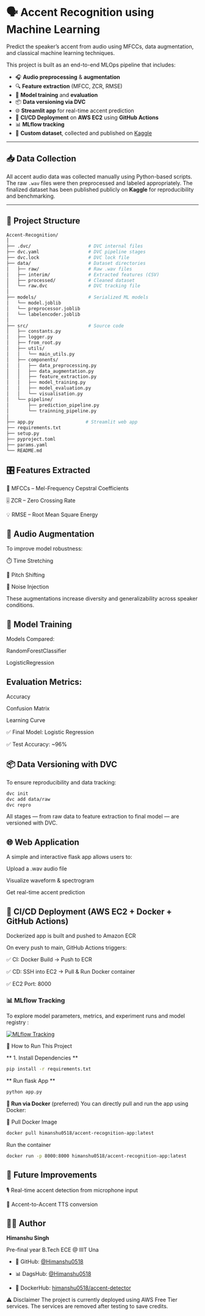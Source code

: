 # 🗣️ Accent Recognition using Machine Learning

Predict the speaker’s accent from audio using MFCCs, data augmentation, and classical machine learning techniques.

This project is built as an end-to-end MLOps pipeline that includes:

- 🎧 **Audio preprocessing** & **augmentation**
- 🔍 **Feature extraction** (MFCC, ZCR, RMSE)
- 🤖 **Model training** and **evaluation**
- 📦 **Data versioning via DVC**
- 🌐 **Streamlit app** for real-time accent prediction
- 🚀 **CI/CD Deployment** on **AWS EC2** using **GitHub Actions**
- 📊 **MLflow tracking**
- 📁 **Custom dataset**, collected and published on [Kaggle](https://www.kaggle.com/)

---

## 📥 Data Collection

All accent audio data was collected manually using Python-based scripts. The raw `.wav` files were then preprocessed and labeled appropriately. The finalized dataset has been published publicly on **Kaggle** for reproducibility and benchmarking.

---

## 📂 Project Structure

```bash
Accent-Recognition/
│
├── .dvc/                     # DVC internal files
├── dvc.yaml                  # DVC pipeline stages
├── dvc.lock                  # DVC lock file
├── data/                     # Dataset directories
│   ├── raw/                  # Raw .wav files
│   ├── interim/              # Extracted features (CSV)
│   ├── processed/            # Cleaned dataset
│   └── raw.dvc               # DVC tracking file
│
├── models/                   # Serialized ML models
│   └── model.joblib
│   └── preprocessor.joblib
│   └── labelencoder.joblib
│
├── src/                      # Source code
│   ├── constants.py
│   ├── logger.py
│   ├── from_root.py
│   ├── utils/
│   │   └── main_utils.py
│   ├── components/
│   │   ├── data_preprocessing.py
│   │   ├── data_augmentation.py
│   │   ├── feature_extraction.py
│   │   ├── model_training.py
│   │   ├── model_evaluation.py
│   │   └── visualisation.py
│   └── pipeline/
│       ├── prediction_pipeline.py
│       └── trainning_pipeline.py
│
├── app.py                   # Streamlit web app
├── requirements.txt
├── setup.py
├── pyproject.toml
├── params.yaml
└── README.md
```
## 🎛 Features Extracted

🎵 MFCCs – Mel-Frequency Cepstral Coefficients

🎚️ ZCR – Zero Crossing Rate

💡 RMSE – Root Mean Square Energy


## 🔄 Audio Augmentation

To improve model robustness:

⏱️ Time Stretching

🎤 Pitch Shifting

📢 Noise Injection

These augmentations increase diversity and generalizability across speaker conditions.


## 🤖 Model Training

Models Compared:

RandomForestClassifier

LogisticRegression 


## Evaluation Metrics:

Accuracy

Confusion Matrix

Learning Curve

✅ Final Model: Logistic Regression

✅ Test Accuracy: ~96%


## 📦 Data Versioning with DVC

To ensure reproducibility and data tracking:

```bash
dvc init
dvc add data/raw
dvc repro
```
All stages — from raw data to feature extraction to final model — are versioned with DVC.


## 🌐 Web Application 

A simple and interactive flask app allows users to:

Upload a .wav audio file

Visualize waveform & spectrogram

Get real-time accent prediction


## 🧪 CI/CD Deployment (AWS EC2 + Docker + GitHub Actions)

Dockerized app is built and pushed to Amazon ECR

On every push to main, GitHub Actions triggers:

✅ CI: Docker Build → Push to ECR

✅ CD: SSH into EC2 → Pull & Run Docker container

✅ EC2 Port: 8000


### 📊 MLflow Tracking

To explore model parameters, metrics, and experiment runs and model registry :

[![MLflow Tracking](https://img.shields.io/badge/MLflow-enabled-blue)](https://dagshub.com/Himanshu0518/Accent-Recognition.mlflow/#/experiments/0?searchFilter=&orderByKey=attributes.start_time&orderByAsc=false&startTime=ALL&lifecycleFilter=Active&modelVersionFilter=All+Runs&datasetsFilter=W10%3D)


🧱 How to Run This Project

** 1. Install Dependencies **
```bash
pip install -r requirements.txt
```

** Run flask App **
```bash
python app.py
```

**🐳 Run via Docker**
(preferred)
You can directly pull and run the app using Docker:

🔻 Pull Docker Image
```bash
docker pull himanshu0518/accent-recognition-app:latest
```

Run the container

```bash
docker run -p 8000:8000 himanshu0518/accent-recognition-app:latest
```

## 🎯 Future Improvements

🎙️ Real-time accent detection from microphone input

🔁 Accent-to-Accent TTS conversion


## 👨‍💻 Author

**Himanshu Singh**  

Pre-final year B.Tech ECE @ IIIT Una

- 🐙 GitHub: [@Himanshu0518](https://github.com/Himanshu0518) 

- 📊 DagsHub: [@Himanshu0518](https://dagshub.com/Himanshu0518/Accent-Recognition)  

- 🐳 DockerHub: [himanshu0518/accent-detector](https://hub.docker.com/repository/docker/himanshu0518/accent-recognition-app/general)

⚠️ Disclaimer
The project is currently deployed using AWS Free Tier services. The services are removed after testing to save credits.